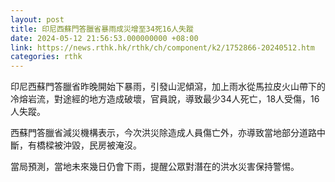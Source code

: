 ```yaml
---
layout: post
title: 印尼西蘇門答臘省暴雨成災增至34死16人失蹤
date: 2024-05-12 21:56:53.000000000 +08:00
link: https://news.rthk.hk/rthk/ch/component/k2/1752866-20240512.htm
categories: rthk
---
```


印尼西蘇門答臘省昨晚開始下暴雨，引發山泥傾瀉，加上雨水從馬拉皮火山帶下的冷熔岩流，對途經的地方造成破壞，官員說，導致最少34人死亡，18人受傷，16人失蹤。

西蘇門答臘省減災機構表示，今次洪災除造成人員傷亡外，亦導致當地部分道路中斷，有橋樑被沖毀，民房被淹沒。 

當局預測，當地未來幾日仍會下雨，提醒公眾對潛在的洪水災害保持警惕。
